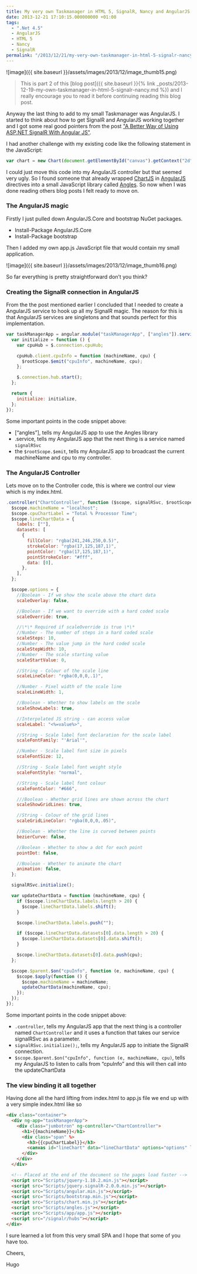 ```yaml
---
title: My very own Taskmanager in HTML 5, SignalR, Nancy and AngularJS
date: 2013-12-21 17:10:15.000000000 +01:00
tags:
  - ".Net 4.5"
  - AngularJS
  - HTML 5
  - Nancy
  - SignalR
permalink: "/2013/12/21/my-very-own-taskmanager-in-html-5-signalr-nancy-and-angularjs/"
---
```


![image]({{ site.baseurl }}/assets/images/2013/12/image_thumb15.png)

> This is part 2 of this [blog post]({{ site.baseurl }}{% link _posts/2013-12-19-my-own-taskmanager-in-html-5-signalr-nancy.md %})
> and I really encourage you to read it before continuing reading this blog post.

Anyway the last thing to add to my small Taskmanager was AngularJS. I started to think about how to get SignalR and AngularJS working together and I got some real good pointers from the post ["A Better Way of Using ASP.NET SignalR With Angular JS"](http://sravi-kiran.blogspot.se/2013/09/ABetterWayOfUsingAspNetSignalRWithAngularJs.html).

I had another challenge with my existing code like the following statement in the JavaScript:

```js
var chart = new Chart(document.getElementById("canvas").getContext("2d")).Line(lineChartData, options);
```

I could just move this code into my AngularJS controller but that seemed very ugly. So I found someone that already wrapped [ChartJS](http://www.chartjs.org/) in [AngularJS](http://angularjs.org/) directives into a small JavaScript library called [Angles](https://github.com/lgsilver/angles). So now when I was done reading others blog posts I felt ready to move on.

### The AngularJS magic

Firstly I just pulled down AngularJS.Core and bootstrap NuGet packages.

- Install-Package AngularJS.Core
- Install-Package bootstrap

Then I added my own app.js JavaScript file that would contain my small application.

![image]({{ site.baseurl }}/assets/images/2013/12/image_thumb16.png)

So far everything is pretty straightforward don’t you think?

### Creating the SignalR connection in AngularJS

From the the post mentioned earlier I concluded that I needed to create a AngularJS service to hook up all my SignalR magic. The reason for this is that AngularJS services are singletons and that sounds perfect for this implementation.

```js
var taskManagerApp = angular.module("taskManagerApp", ["angles"]).service("signalRSvc", function ($rootScope) {
  var initialize = function () {
    var cpuHub = $.connection.cpuHub;

    cpuHub.client.cpuInfo = function (machineName, cpu) {
      $rootScope.$emit("cpuInfo", machineName, cpu);
    };

    $.connection.hub.start();
  };

  return {
    initialize: initialize,
  };
});
```

Some important points in the code snippet above:

- [“angles”], tells my AngularJS app to use the Angles library
- .service, tells my AngularJS app that the next thing is a service named `signalRSvc`
- the `$rootScope.$emit`, tells my AngularJS app to broadcast the current machineName and cpu to my controller.

### The AngularJS Controller

Lets move on to the Controller code, this is where we control our view which is my index.html.

```js
.controller("ChartController", function ($scope, signalRSvc, $rootScope) {
  $scope.machineName = "localhost";
  $scope.cpuChartLabel = "Total % Processor Time";
  $scope.lineChartData = {
    labels: [""],
    datasets: [
      {
        fillColor: "rgba(241,246,250,0.5)",
        strokeColor: "rgba(17,125,187,1)",
        pointColor: "rgba(17,125,187,1)",
        pointStrokeColor: "#fff",
        data: [0],
      },
    ],
  };

  $scope.options = {
    //Boolean - If we show the scale above the chart data
    scaleOverlay: false,

    //Boolean - If we want to override with a hard coded scale
    scaleOverride: true,

    //\*\* Required if scaleOverride is true \*\*
    //Number - The number of steps in a hard coded scale
    scaleSteps: 10,
    //Number - The value jump in the hard coded scale
    scaleStepWidth: 10,
    //Number - The scale starting value
    scaleStartValue: 0,

    //String - Colour of the scale line
    scaleLineColor: "rgba(0,0,0,.1)",

    //Number - Pixel width of the scale line
    scaleLineWidth: 1,

    //Boolean - Whether to show labels on the scale
    scaleShowLabels: true,

    //Interpolated JS string - can access value
    scaleLabel: "<%=value%>",

    //String - Scale label font declaration for the scale label
    scaleFontFamily: "'Arial'",

    //Number - Scale label font size in pixels
    scaleFontSize: 12,

    //String - Scale label font weight style
    scaleFontStyle: "normal",

    //String - Scale label font colour
    scaleFontColor: "#666",

    ///Boolean - Whether grid lines are shown across the chart
    scaleShowGridLines: true,

    //String - Colour of the grid lines
    scaleGridLineColor: "rgba(0,0,0,.05)",

    //Boolean - Whether the line is curved between points
    bezierCurve: false,

    //Boolean - Whether to show a dot for each point
    pointDot: false,

    //Boolean - Whether to animate the chart
    animation: false,
  };

  signalRSvc.initialize();

  var updateChartData = function (machineName, cpu) {
    if ($scope.lineChartData.labels.length > 20) {
      $scope.lineChartData.labels.shift();
    }

    $scope.lineChartData.labels.push("");

    if ($scope.lineChartData.datasets[0].data.length > 20) {
      $scope.lineChartData.datasets[0].data.shift();
    }

    $scope.lineChartData.datasets[0].data.push(cpu);
  };

  $scope.$parent.$on("cpuInfo", function (e, machineName, cpu) {
    $scope.$apply(function () {
      $scope.machineName = machineName;
      updateChartData(machineName, cpu);
    });
  });
});
```

Some important points in the code snippet above:

- `.controller`, tells my AngularJS app that the next thing is a controller named `ChartController` and it uses a function that takes our service signalRSvc as a parameter.
- `signalRSvc.initialize();`, tells my AngularJS app to initiate the SignalR connection.
- `$scope.$parent.$on("cpuInfo", function (e, machineName, cpu)`, tells my AngularJS to listen to calls from “cpuInfo” and this will then call into the updateChartData

### The view binding it all together

Having done all the hard lifting from index.html to app.js file we end up with a very simple index.html like so

```html
<div class="container">
  <div ng-app="taskManagerApp">
    <div class="jumbotron" ng-controller="ChartController">
      <h1>{{machineName}}</h1>
      <div class="span" %>
        <h3>{{cpuChartLabel}}</h3>
        <canvas id="lineChart" data="lineChartData" options="options" linechart> </canvas>
      </div>
    </div>
  </div>

  <!-- Placed at the end of the document so the pages load faster -->
  <script src="Scripts/jquery-1.10.2.min.js"></script>
  <script src="Scripts/jquery.signalR-2.0.0.min.js"></script>
  <script src="Scripts/angular.min.js"></script>
  <script src="Scripts/bootstrap.min.js"></script>
  <script src="Scripts/chart.min.js"></script>
  <script src="Scripts/angles.js"></script>
  <script src="Scripts/app/app.js"></script>
  <script src="/signalr/hubs"></script>
</div>
```

I sure learned a lot from this very small SPA and I hope that some of you have too.

Cheers,

Hugo
